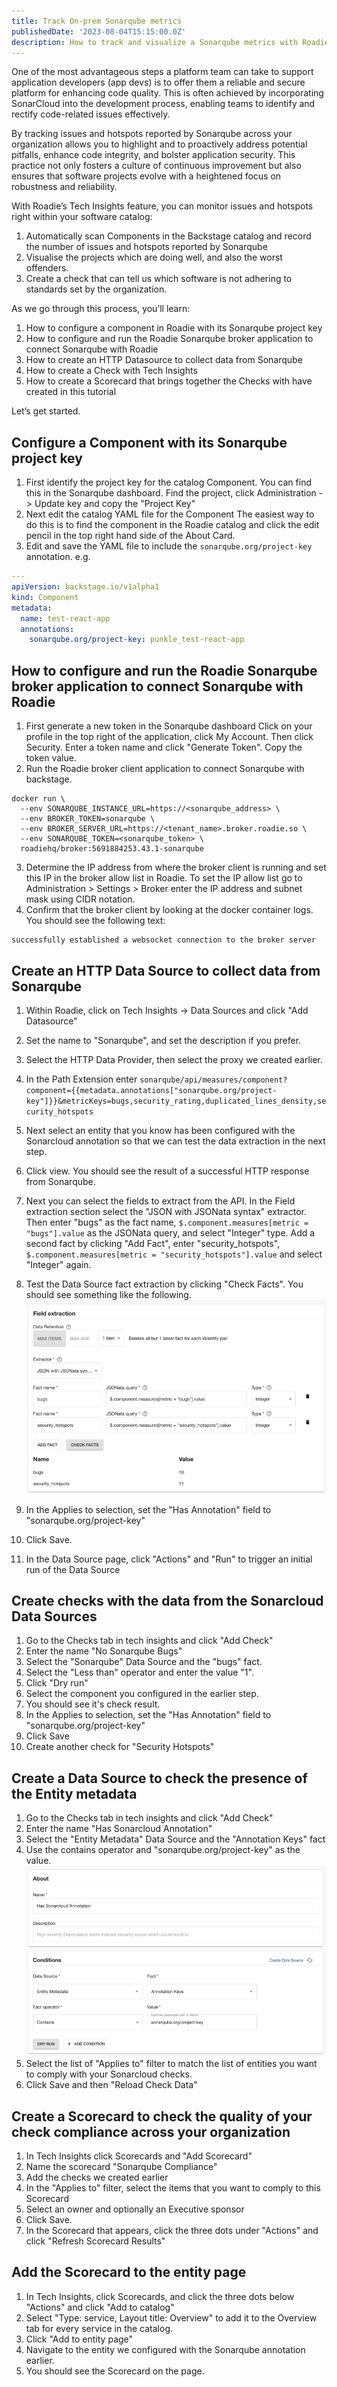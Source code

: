 ```yaml
---
title: Track On-prem Sonarqube metrics
publishedDate: '2023-08-04T15:15:00.0Z'
description: How to track and visualize a Sonarqube metrics with Roadie
---
```


One of the most advantageous steps a platform team can take to support application developers (app devs) is to offer them a reliable and secure platform for enhancing code quality. This is often achieved by incorporating SonarCloud into the development process, enabling teams to identify and rectify code-related issues effectively.

By tracking issues and hotspots reported by Sonarqube across your organization allows you to highlight and to proactively address potential pitfalls, enhance code integrity, and bolster application security. This practice not only fosters a culture of continuous improvement but also ensures that software projects evolve with a heightened focus on robustness and reliability.

With Roadie’s Tech Insights feature, you can monitor issues and hotspots right within your software catalog:

1. Automatically scan Components in the Backstage catalog and record the number of issues and hotspots reported by Sonarqube
2. Visualise the projects which are doing well, and also the worst offenders.
3. Create a check that can tell us which software is not adhering to standards set by the organization.

As we go through this process, you’ll learn:

1. How to configure a component in Roadie with its Sonarqube project key
2. How to configure and run the Roadie Sonarqube broker application to connect Sonarqube with Roadie
4. How to create an HTTP Datasource to collect data from Sonarqube
5. How to create a Check with Tech Insights
6. How to create a Scorecard that brings together the Checks with have created in this tutorial

Let’s get started.

## Configure a Component with its Sonarqube project key

1. First identify the project key for the catalog Component.
You can find this in the Sonarqube dashboard. Find the project, click Administration -> Update key and copy the "Project Key"
2. Next edit the catalog YAML file for the Component 
The easiest way to do this is to find the component in the Roadie catalog and click the edit pencil in the top right hand side of the About Card.
3. Edit and save the YAML file to include the `sonarqube.org/project-key` annotation.
e.g.
```yaml
---
apiVersion: backstage.io/v1alpha1
kind: Component
metadata:
  name: test-react-app
  annotations:
    sonarqube.org/project-key: punkle_test-react-app
```

## How to configure and run the Roadie Sonarqube broker application to connect Sonarqube with Roadie

1. First generate a new token in the Sonarqube dashboard
Click on your profile in the top right of the application, click My Account. Then click Security. Enter a token name and click "Generate Token". Copy the token value.
2. Run the Roadie broker client application to connect Sonarqube with backstage.
```shell
docker run \
  --env SONARQUBE_INSTANCE_URL=https://<sonarqube_address> \
  --env BROKER_TOKEN=sonarqube \
  --env BROKER_SERVER_URL=https://<tenant_name>.broker.roadie.so \
  --env SONARQUBE_TOKEN=<sonarqube_token> \
  roadiehq/broker:5691884253.43.1-sonarqube
```
3. Determine the IP address from where the broker client is running and set this IP in the broker allow list in Roadie.
To set the IP allow list go to Administration > Settings > Broker enter the IP address and subnet mask using CIDR notation.
4. Confirm that the broker client by looking at the docker container logs. You should see the following text:
```text
successfully established a websocket connection to the broker server
```

## Create an HTTP Data Source to collect data from Sonarqube

1. Within Roadie, click on Tech Insights -> Data Sources and click "Add Datasource"
2. Set the name to "Sonarqube", and set the description if you prefer.
3. Select the HTTP Data Provider, then select the proxy we created earlier.
4. In the Path Extension enter `sonarqube/api/measures/component?component={{metadata.annotations["sonarqube.org/project-key"]}}&metricKeys=bugs,security_rating,duplicated_lines_density,security_hotspots`
5. Next select an entity that you know has been configured with the Sonarcloud annotation so that we can test the data extraction in the next step.
6. Click view. You should see the result of a successful HTTP response from Sonarqube.
7. Next you can select the fields to extract from the API.
In the Field extraction section select the "JSON with JSONata syntax" extractor. Then enter "bugs" as the fact name, `$.component.measures[metric = "bugs"].value` as the JSONata query, and select "Integer" type. Add a second fact by clicking "Add Fact", enter "security_hotspots", `$.component.measures[metric = "security_hotspots"].value` and select "Integer" again.
8. Test the Data Source fact extraction by clicking "Check Facts". You should see something like the following.
![field-extraction.png](field-extraction.png)

9. In the Applies to selection, set the "Has Annotation" field to "sonarqube.org/project-key"
10. Click Save.
11. In the Data Source page, click "Actions" and "Run" to trigger an initial run of the Data Source

## Create checks with the data from the Sonarcloud Data Sources

1. Go to the Checks tab in tech insights and click "Add Check"
2. Enter the name "No Sonarqube Bugs"
3. Select the "Sonarqube" Data Source and the "bugs" fact.
4. Select the "Less than" operator and enter the value "1".
5. Click "Dry run"
6. Select the component you configured in the earlier step.
7. You should see it's check result.
8. In the Applies to selection, set the "Has Annotation" field to "sonarqube.org/project-key"
9. Click Save
10. Create another check for "Security Hotspots"

## Create a Data Source to check the presence of the Entity metadata

1. Go to the Checks tab in tech insights and click "Add Check"
2. Enter the name "Has Sonarcloud Annotation"
3. Select the "Entity Metadata" Data Source and the "Annotation Keys" fact
4. Use the contains operator and "sonarqube.org/project-key" as the value.
![Annotation Check](annotation-check.png)
5. Select the list of "Applies to" filter to match the list of entities you want to comply with your Sonarcloud checks.
6. Click Save and then "Reload Check Data"

## Create a Scorecard to check the quality of your check compliance across your organization

1. In Tech Insights click Scorecards and "Add Scorecard"
2. Name the scorecard "Sonarqube Compliance"
3. Add the checks we created earlier
4. In the "Applies to" filter, select the items that you want to comply to this Scorecard
5. Select an owner and optionally an Executive sponsor
6. Click Save.
7. In the Scorecard that appears, click the three dots under "Actions" and click "Refresh Scorecard Results"

## Add the Scorecard to the entity page

1. In Tech Insights, click Scorecards, and click the three dots below "Actions" and click "Add to catalog"
2. Select "Type: service, Layout title: Overview" to add it to the Overview tab for every service in the catalog.
3. Click "Add to entity page"
4. Navigate to the entity we configured with the Sonarqube annotation earlier.
5. You should see the Scorecard on the page.

